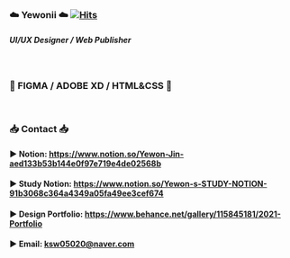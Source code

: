 ### :cloud: Yewonii :cloud:         [![Hits](https://hits.seeyoufarm.com/api/count/incr/badge.svg?url=https%3A%2F%2Fgithub.com%2Fgjbae1212%2Fhit-counter&count_bg=%23C9E2FF&title_bg=%232571FF&icon=github.svg&icon_color=%23FFFFFF&title=yewonii&edge_flat=false)](https://hits.seeyoufarm.com)

##### UI/UX Designer / Web Publisher

<br/>

### :wrench: FIGMA / ADOBE XD / HTML&CSS :wrench: 

<br/>

### :inbox_tray: Contact :inbox_tray:

####  :arrow_forward: Notion: <https://www.notion.so/Yewon-Jin-aed133b53b144e0f97e719e4de02568b>
####  :arrow_forward: Study Notion: <https://www.notion.so/Yewon-s-STUDY-NOTION-91b3068c364a4349a05fa49ee3cef674>
####  :arrow_forward: Design Portfolio: <https://www.behance.net/gallery/115845181/2021-Portfolio>
####  :arrow_forward: Email: <ksw05020@naver.com>




